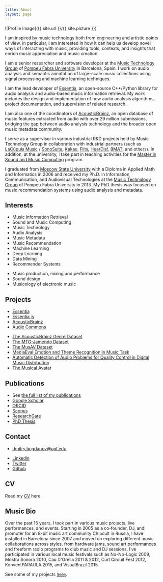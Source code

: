 ```yaml
---
title: About
layout: page
---
```

![Profile Image]({{ site.url }}/{{ site.picture }})

<p>I am inspired by music technology both from engineering and artistic points of view. In particular, I am interested in how it can help us develop novel ways of interacting with music, providing tools, contexts, and insights that enrich music appreciation and music creation.</p>

<p>I am a senior researcher and software developer at the <a href="https://www.upf.edu/web/mtg">Music Technology Group</a> of <a href="http://upf.edu">Pompeu Fabra University</a> in Barcelona, Spain. I work on audio analysis and semantic annotation of large-scale music collections using signal processing and machine learning techniques.
<!--I am interested in how audio analysis can help us in development of novel ways of interacting with music content, and how it can provide insights into our understanding of music.--></p>

<p>I am the lead developer of <a href="https://essentia.upf.edu">Essentia</a>, an open-source C++/Python library for audio analysis and audio-based music information retrieval. My work includes the design and implementation of new audio analysis algorithms, project documentation, and supervision of related research.</p>

<p>I am also one of the coordinators of <a href="https://acousticbrainz.org">AcousticBrainz</a>, an open database of music features extracted from audio with over 29 million submissions, bridging the gap between audio analysis technology and the broader open music metadata community.</p>

<p>I serve as a supervisor in various industrial R&D projects held by Music Technology Group in collaboration with industrial partners (such as <a href="https://www.lacupulamusic.com/">LaCúpula Music</a> / <a href="https://sonosuite.com">SonoSuite</a>, <a href="https://www.kakaocorp.com/service/KakaoMusic?lang=en">Kakao</a>, <a href="https://www.flits.live/">Flits</a>, <a href="https://www.heardis.com">HearDis!</a>, <a href="https://www.bmat.com/">BMAT</a>, and others). In addition, at the university, I take part in teaching activities for the <a href="https://www.upf.edu/web/smc">Master in Sound and Music Computing</a> program.</p>

<p>I graduated from <a href="http://www.msu.ru/en/">Moscow State University</a>  with a Diploma in Applied Math and Informatics in 2006 and received my Ph.D. in Information, Communication, and Audiovisual Technologies at the <a href="http://mtg.upf.edu/">Music Technology Group</a> of Pompeu Fabra University in 2013. My PhD thesis was focused on music recommendation systems using audio analysis and metadata.</p>

<h2>Interests</h2>

<ul class="skill-list">
    <li>Music Information Retrieval</li>
    <li>Sound and Music Computing</li>
    <li>Music Technology</li>
    <li>Audio Analysis</li>
    <li>Music Metadata</li>
    <li>Music Recommendation</li>
    <li>Machine Learning</li>
    <li>Deep Learning</li>
    <li>Data Mining</li>
    <li>Recommender Systems</li>
</ul>

<ul class="skill-list">
    <li>Music production, mixing and performance</li>
    <li>Sound design</li>
    <li>Musicology of electronic music</li>
</ul>

<h2>Projects</h2>

<ul>
    <li><a href="https://essentia.upf.edu">Essentia</a></li>
    <li><a href="https://mtg.github.io/essentia.js">Essentia.js</a></li>
    <li><a href="https://acousticbrainz.org">AcousticBrainz</a></li>
    <li><a href="http://www.audiocommons.org/">Audio Commons</a></li>
</ul>

<ul>
    <li><a href="https://mtg.github.io/acousticbrainz-genre-dataset/">The AcousticBrainz Genre Dataset</a></li>
    <li><a href="https://mtg.github.io/mtg-jamendo-dataset/">The MTG-Jamendo Dataset</a></li>
    <li><a href="https://mtg.github.io/musav-dataset/">The MusAV Dataset</a></li>
    <li><a href="https://multimediaeval.github.io/2021-Emotion-and-Theme-Recognition-in-Music-Task/">MediaEval Emotion and Theme Recognition in Music Task</a></li>
    <li><a href="http://www.aes.org/e-lib/browse.cfm?elib=20338">Automatic Detection of Audio Problems for Quality Control in Digital Music Distribution</a></li>
    <li><a href="https://www.upf.edu/web/mtg/musical-avatar">The Musical Avatar</a></li>
</ul>

<h2>Publications</h2>
<ul>
    <li>See <a href="{{ site.url }}/cv/#publications">the full list of my publications</a></li>
    <li><a href="https://scholar.google.es/citations?user=YY2MoeAAAAAJ&hl=en&oi=ao">Google Scholar</a></li>
    <li><a href="https://orcid.org/0000-0002-9469-0633">ORCID</a></li>
    <li><a href="https://www.scopus.com/authid/detail.uri?authorId=35748642000">Scopus</a></li>
    <li><a href="https://www.researchgate.net/profile/Dmitry_Bogdanov">ResearchGate</a></li>
    <li><a href="http://hdl.handle.net/10803/123776">PhD Thesis</a></li>
</ul>


<h2>Contact</h2>
<ul>
    <li><a href="mailto:dmitry.bogdanov@upf.edu">dmitry.bogdanov@upf.edu</a></li>
</ul>
<ul>	
    <li><a href="https://www.linkedin.com/in/dibogdanov/">Linkedin</a></li>
    <li><a href="https://twitter.com/di_bogdanov">Twitter</a></li>
    <li><a href="https://github.com/dbogdanov">Github</a></li>
</ul>


<h2>CV</h2>
Read my <a href="{{ site.url }}/cv">CV</a> here.

<h2>Music Bio</h2>

<p>Over the past 15 years, I took part in various music projects, live performances, and events. Starting in 2005 as a co-founder, DJ, and promoter for an 8-bit music art community Chipcult in Russia, I have installed in Barcelona since 2007 and moved on exploring different music collaborations across styles, from hardware jams, sound art performances and freeform radio programs to club music and DJ sessions. I’ve participated in various local music festivals such as No-No-Logic 2009, Mostra Sonora 2010, Cau D'Orella 2011 & 2012, Curt Circuit Fest 2012, KonventPARAULA 2015, and VisualBrazil 2015.</p>

<p>See some of my projects <a href="https://dbogdanov.persona.co/music">here</a>.</p>
